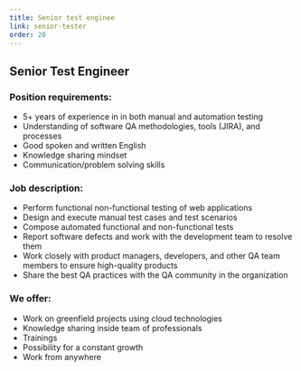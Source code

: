 ```yaml
---
title: Senior test enginee
link: senior-tester
order: 20
---
```

## Senior Test Engineer

### Position requirements:
* 5+ years of experience in  in both manual and automation testing
* Understanding of software QA methodologies, tools (JIRA), and processes
* Good spoken and written English
* Knowledge sharing mindset
* Communication/problem solving skills

### Job description:
* Perform functional non-functional testing of web applications
* Design and execute manual test cases and test scenarios
* Compose automated functional and non-functional tests
* Report software defects and work with the development team to resolve them
* Work closely with product managers, developers, and other QA team members to ensure high-quality products
* Share the best QA practices with the QA community in the organization

### We offer:
* Work on greenfield projects using cloud technologies
* Knowledge sharing inside team of professionals
* Trainings
* Possibility for a constant growth
* Work from anywhere